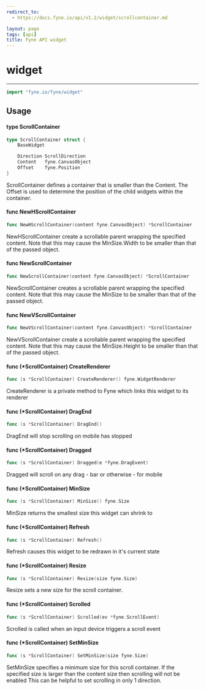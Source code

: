```yaml
---
redirect_to:
  - https://docs.fyne.io/api/v1.2/widget/scrollcontainer.md

layout: page
tags: [api]
title: Fyne API widget
---
```



# widget
---
```go
import "fyne.io/fyne/widget"
```

## Usage

#### type ScrollContainer

```go
type ScrollContainer struct {
	BaseWidget

	Direction ScrollDirection
	Content   fyne.CanvasObject
	Offset    fyne.Position
}
```

ScrollContainer defines a container that is smaller than the Content. The Offset is used to determine the position of the child widgets within the container.

#### func  NewHScrollContainer

```go
func NewHScrollContainer(content fyne.CanvasObject) *ScrollContainer
```
NewHScrollContainer create a scrollable parent wrapping the specified content. Note that this may cause the MinSize.Width to be smaller than that of the passed object.

#### func  NewScrollContainer

```go
func NewScrollContainer(content fyne.CanvasObject) *ScrollContainer
```
NewScrollContainer creates a scrollable parent wrapping the specified content. Note that this may cause the MinSize to be smaller than that of the passed object.

#### func  NewVScrollContainer

```go
func NewVScrollContainer(content fyne.CanvasObject) *ScrollContainer
```
NewVScrollContainer create a scrollable parent wrapping the specified content. Note that this may cause the MinSize.Height to be smaller than that of the passed object.

#### func (*ScrollContainer) CreateRenderer

```go
func (s *ScrollContainer) CreateRenderer() fyne.WidgetRenderer
```
CreateRenderer is a private method to Fyne which links this widget to its renderer

#### func (*ScrollContainer) DragEnd

```go
func (s *ScrollContainer) DragEnd()
```
DragEnd will stop scrolling on mobile has stopped

#### func (*ScrollContainer) Dragged

```go
func (s *ScrollContainer) Dragged(e *fyne.DragEvent)
```
Dragged will scroll on any drag - bar or otherwise - for mobile

#### func (*ScrollContainer) MinSize

```go
func (s *ScrollContainer) MinSize() fyne.Size
```
MinSize returns the smallest size this widget can shrink to

#### func (*ScrollContainer) Refresh

```go
func (s *ScrollContainer) Refresh()
```
Refresh causes this widget to be redrawn in it's current state

#### func (*ScrollContainer) Resize

```go
func (s *ScrollContainer) Resize(size fyne.Size)
```
Resize sets a new size for the scroll container.

#### func (*ScrollContainer) Scrolled

```go
func (s *ScrollContainer) Scrolled(ev *fyne.ScrollEvent)
```
Scrolled is called when an input device triggers a scroll event

#### func (*ScrollContainer) SetMinSize

```go
func (s *ScrollContainer) SetMinSize(size fyne.Size)
```
SetMinSize specifies a minimum size for this scroll container. If the specified size is larger than the content size then scrolling will not be enabled This can be helpful to set scrolling in only 1 direction.
